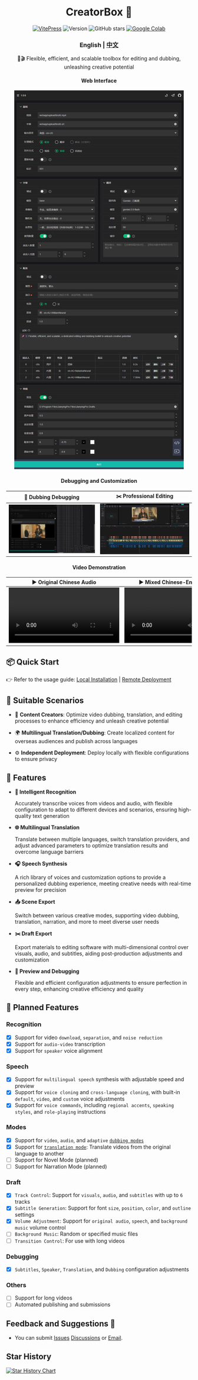 <div align="center">
<h1 align="center">CreatorBox 💸</h1>

<!-- <p align="center">
  <a href="https://github.com/xiesx123/CreatorBox/stargazers">
    <img src="https://img.shields.io/badge/Stars-%E2%9D%A4-red?style=for-the-badge" alt="Stargazers">
  </a>
</p> -->
[![VitePress](https://img.shields.io/badge/Vitepress-doc-646CFF?logo=markdown&logoColor=white)](https://xiesx123.github.io/CreatorBox)
![Version](https://img.shields.io/github/tag/xiesx123/CreatorBox.svg?style=flat&label=Version)
![GitHub stars](https://img.shields.io/github/stars/xiesx123/CreatorBox)
[![Google Colab](https://img.shields.io/badge/Google_Colab-Launch-yellow?logo=googlecolab&)](https://colab.research.google.com/drive/1VFN9991PEg2mRWWwdKhAdAmQyut7Wfu5?usp=sharing)

<h3>English | <a href="README_ZH.md">中文</a></h3>

🚀🎬 Flexible, efficient, and scalable toolbox for editing and dubbing, unleashing creative potential

<h4>Web Interface</h4>

![](/docs/images/main.png)

<h4>Debugging and Customization</h4>

<table>
    <thead>
        <tr>
            <th align="center"><g-emoji class="g-emoji" alias="arrow_forward">🔧</g-emoji> Dubbing Debugging</th>
            <th align="center"><g-emoji class="g-emoji" alias="arrow_forward">✂️</g-emoji> Professional Editing</th>
        </tr>
    </thead>
    <tbody>
        <tr>
            <td align="center">
                <a href="https://www.bilibili.com/video/BV1gyfNYsEdk/?t=56s">
                    <img src="docs/images/debug.jpg" alt="Click to watch the video">
                </a>
            </td>
            <td align="center">
                <a href="https://www.bilibili.com/video/BV1gyfNYsEdk/?t=56s">
                  <img src="docs/images/jianying.jpg" alt="Click to watch the video">
                </a>
            </td>
        </tr>
    </tbody>
</table>

<h4>Video Demonstration</h4>

<table>
    <thead>
        <tr>
            <th align="center"><g-emoji class="g-emoji" alias="arrow_forward">▶️ Original Chinese Audio</th>
            <th align="center"><g-emoji class="g-emoji" alias="arrow_forward">▶️ Mixed Chinese-English Audio</th>
        </tr>
    </thead>
    <tbody>
        <tr>
            <td align="center"><video
                    src="https://github.com/user-attachments/assets/5e6371f4-4b46-4e31-b5a3-01c1df844be3"></video></td>
            <td align="center"><video
                    src="https://github.com/user-attachments/assets/91608e30-6e73-4f7d-844b-f7504ee23da6"></video></td>
        </tr>
    </tbody>
</table>

</div>

## 📦 Quick Start

👉 Refer to the usage guide: [Local Installation](https://xiesx123.github.io/CreatorBox/deploy-local) | [Remote Deployment](https://xiesx123.github.io/CreatorBox/deploy-colab)


## 🎨 Suitable Scenarios

- 🎥 **Content Creators**: Optimize video dubbing, translation, and editing processes to enhance efficiency and unleash creative potential

- 🌍 **Multilingual Translation/Dubbing**: Create localized content for overseas audiences and publish across languages

- ⚙️ **Independent Deployment**: Deploy locally with flexible configurations to ensure privacy

## 🎯 Features

- **🎤 Intelligent Recognition**

  Accurately transcribe voices from videos and audio, with flexible configuration to adapt to different devices and scenarios, ensuring high-quality text generation

- **🌐 Multilingual Translation**

  Translate between multiple languages, switch translation providers, and adjust advanced parameters to optimize translation results and overcome language barriers

- **🎧 Speech Synthesis**

  A rich library of voices and customization options to provide a personalized dubbing experience, meeting creative needs with real-time preview for precision

- **📤 Scene Export**

  Switch between various creative modes, supporting video dubbing, translation, narration, and more to meet diverse user needs

- **✂️ Draft Export**

  Export materials to editing software with multi-dimensional control over visuals, audio, and subtitles, aiding post-production adjustments and customization

- **🔧 Preview and Debugging**

  Flexible and efficient configuration adjustments to ensure perfection in every step, enhancing creative efficiency and quality

## 📅 Planned Features

### Recognition

- [x] Support for video `download`, `separation`, and `noise reduction`
- [x] Support for `audio-video` transcription
- [x] Support for `speaker` voice alignment

### Speech

- [x] Support for `multilingual speech` synthesis with adjustable speed and preview
- [x] Support for `voice cloning` and `cross-language cloning`, with built-in `default`, `video`, and `custom` voice adjustments
- [x] Support for `voice commands`, including `regional accents`, `speaking styles`, and `role-playing` instructions

### Modes

- [x] Support for `video`, `audio`, and `adaptive` [`dubbing modes`](https://github.com/xiesx123/CreatorBox/discussions/2)
- [x] Support for [`translation mode`](https://github.com/xiesx123/CreatorBox/discussions/1): Translate videos from the original language to another
- [ ] Support for Novel Mode (planned)
- [ ] Support for Narration Mode (planned)

### Draft

- [x] `Track Control`: Support for `visuals`, `audio`, and `subtitles` with up to `6` tracks
- [x] `Subtitle Generation`: Support for font `size`, `position`, `color`, and `outline` settings
- [x] `Volume Adjustment`: Support for `original audio`, `speech`, and `background music` volume control
- [ ] `Background Music`: Random or specified music files
- [ ] `Transition Control`: For use with long videos

### Debugging

- [x] `Subtitles`, `Speaker`, `Translation`, and `Dubbing` configuration adjustments

### Others

- [ ] Support for long videos
- [ ] Automated publishing and submissions

## Feedback and Suggestions 📢

- You can submit [Issues](https://github.com/xiesx123/CreatorBox/issues) [Discussions](https://github.com/xiesx123/CreatorBox/discussions)
  or [Email](mailto:xiesx123@gmail.com?subject=CreatorBox%20Discussions&body=Hello,%20I%20would%20like%20to%20inquire%20about%20your%20project.%20Could%20you%20provide%20more%20details?).

## Star History

[![Star History Chart](https://api.star-history.com/svg?repos=xiesx123/CreatorBox&type=Date)](https://star-history.com/#xiesx123/CreatorBox&Date)